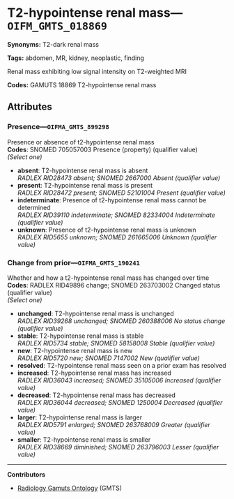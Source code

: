 # T2-hypointense renal mass—`OIFM_GMTS_018869`

**Synonyms:** T2-dark renal mass

**Tags:** abdomen, MR, kidney, neoplastic, finding

Renal mass exhibiting low signal intensity on T2-weighted MRI

**Codes:** GAMUTS 18869 T2-hypointense renal mass

## Attributes

### Presence—`OIFMA_GMTS_899298`

Presence or absence of t2-hypointense renal mass  
**Codes**: SNOMED 705057003 Presence (property) (qualifier value)  
*(Select one)*

- **absent**: T2-hypointense renal mass is absent  
_RADLEX RID28473 absent; SNOMED 2667000 Absent (qualifier value)_
- **present**: T2-hypointense renal mass is present  
_RADLEX RID28472 present; SNOMED 52101004 Present (qualifier value)_
- **indeterminate**: Presence of t2-hypointense renal mass cannot be determined  
_RADLEX RID39110 indeterminate; SNOMED 82334004 Indeterminate (qualifier value)_
- **unknown**: Presence of t2-hypointense renal mass is unknown  
_RADLEX RID5655 unknown; SNOMED 261665006 Unknown (qualifier value)_

### Change from prior—`OIFMA_GMTS_190241`

Whether and how a t2-hypointense renal mass has changed over time  
**Codes**: RADLEX RID49896 change; SNOMED 263703002 Changed status (qualifier value)  
*(Select one)*

- **unchanged**: T2-hypointense renal mass is unchanged  
_RADLEX RID39268 unchanged; SNOMED 260388006 No status change (qualifier value)_
- **stable**: T2-hypointense renal mass is stable  
_RADLEX RID5734 stable; SNOMED 58158008 Stable (qualifier value)_
- **new**: T2-hypointense renal mass is new  
_RADLEX RID5720 new; SNOMED 7147002 New (qualifier value)_
- **resolved**: T2-hypointense renal mass seen on a prior exam has resolved  
- **increased**: T2-hypointense renal mass has increased  
_RADLEX RID36043 increased; SNOMED 35105006 Increased (qualifier value)_
- **decreased**: T2-hypointense renal mass has decreased  
_RADLEX RID36044 decreased; SNOMED 1250004 Decreased (qualifier value)_
- **larger**: T2-hypointense renal mass is larger  
_RADLEX RID5791 enlarged; SNOMED 263768009 Greater (qualifier value)_
- **smaller**: T2-hypointense renal mass is smaller  
_RADLEX RID38669 diminished; SNOMED 263796003 Lesser (qualifier value)_

---

**Contributors**

- [Radiology Gamuts Ontology](https://gamuts.net/) (GMTS)